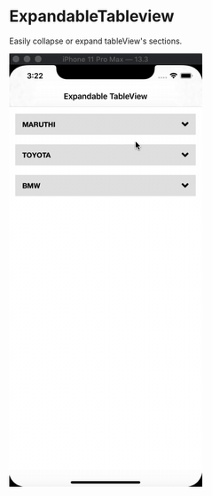# ExpandableTableview
Easily collapse or expand tableView's sections.

![](https://github.com/dhara6894/ExpandableTableview/blob/master/ExpandableTableView.gif)
